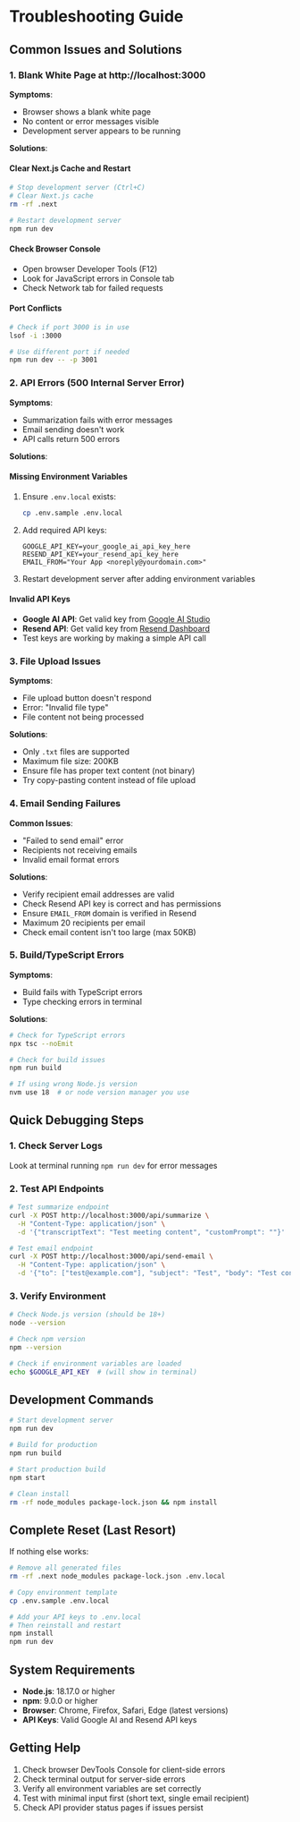 # Troubleshooting Guide

## Common Issues and Solutions

### 1. Blank White Page at http://localhost:3000

**Symptoms**: 
- Browser shows a blank white page
- No content or error messages visible
- Development server appears to be running

**Solutions**:

#### Clear Next.js Cache and Restart
```bash
# Stop development server (Ctrl+C)
# Clear Next.js cache
rm -rf .next

# Restart development server
npm run dev
```

#### Check Browser Console
- Open browser Developer Tools (F12)
- Look for JavaScript errors in Console tab
- Check Network tab for failed requests

#### Port Conflicts
```bash
# Check if port 3000 is in use
lsof -i :3000

# Use different port if needed
npm run dev -- -p 3001
```

### 2. API Errors (500 Internal Server Error)

**Symptoms**:
- Summarization fails with error messages
- Email sending doesn't work
- API calls return 500 errors

**Solutions**:

#### Missing Environment Variables
1. Ensure `.env.local` exists:
   ```bash
   cp .env.sample .env.local
   ```

2. Add required API keys:
   ```env
   GOOGLE_API_KEY=your_google_ai_api_key_here
   RESEND_API_KEY=your_resend_api_key_here
   EMAIL_FROM="Your App <noreply@yourdomain.com>"
   ```

3. Restart development server after adding environment variables

#### Invalid API Keys
- **Google AI API**: Get valid key from [Google AI Studio](https://aistudio.google.com/app/apikey)
- **Resend API**: Get valid key from [Resend Dashboard](https://resend.com/api-keys)
- Test keys are working by making a simple API call

### 3. File Upload Issues

**Symptoms**:
- File upload button doesn't respond
- Error: "Invalid file type"
- File content not being processed

**Solutions**:
- Only `.txt` files are supported
- Maximum file size: 200KB
- Ensure file has proper text content (not binary)
- Try copy-pasting content instead of file upload

### 4. Email Sending Failures

**Common Issues**:
- "Failed to send email" error
- Recipients not receiving emails
- Invalid email format errors

**Solutions**:
- Verify recipient email addresses are valid
- Check Resend API key is correct and has permissions
- Ensure `EMAIL_FROM` domain is verified in Resend
- Maximum 20 recipients per email
- Check email content isn't too large (max 50KB)

### 5. Build/TypeScript Errors

**Symptoms**:
- Build fails with TypeScript errors
- Type checking errors in terminal

**Solutions**:
```bash
# Check for TypeScript errors
npx tsc --noEmit

# Check for build issues
npm run build

# If using wrong Node.js version
nvm use 18  # or node version manager you use
```

## Quick Debugging Steps

### 1. Check Server Logs
Look at terminal running `npm run dev` for error messages

### 2. Test API Endpoints
```bash
# Test summarize endpoint
curl -X POST http://localhost:3000/api/summarize \
  -H "Content-Type: application/json" \
  -d '{"transcriptText": "Test meeting content", "customPrompt": ""}'

# Test email endpoint
curl -X POST http://localhost:3000/api/send-email \
  -H "Content-Type: application/json" \
  -d '{"to": ["test@example.com"], "subject": "Test", "body": "Test content"}'
```

### 3. Verify Environment
```bash
# Check Node.js version (should be 18+)
node --version

# Check npm version
npm --version

# Check if environment variables are loaded
echo $GOOGLE_API_KEY  # (will show in terminal)
```

## Development Commands

```bash
# Start development server
npm run dev

# Build for production  
npm run build

# Start production build
npm start

# Clean install
rm -rf node_modules package-lock.json && npm install
```

## Complete Reset (Last Resort)

If nothing else works:

```bash
# Remove all generated files
rm -rf .next node_modules package-lock.json .env.local

# Copy environment template
cp .env.sample .env.local

# Add your API keys to .env.local
# Then reinstall and restart
npm install
npm run dev
```

## System Requirements

- **Node.js**: 18.17.0 or higher
- **npm**: 9.0.0 or higher  
- **Browser**: Chrome, Firefox, Safari, Edge (latest versions)
- **API Keys**: Valid Google AI and Resend API keys

## Getting Help

1. Check browser DevTools Console for client-side errors
2. Check terminal output for server-side errors  
3. Verify all environment variables are set correctly
4. Test with minimal input first (short text, single email recipient)
5. Check API provider status pages if issues persist
